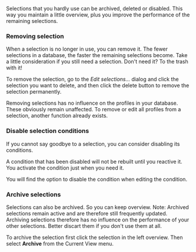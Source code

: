 Selections that you hardly use can be archived, deleted or disabled.
This way you maintain a little overview, plus you improve the
performance of the remaining selections.

### Removing selection

When a selection is no longer in use, you can remove it. The fewer
selections in a database, the faster the remaining selections become.
Take a little consideration if you still need a selection. Don't need
it? To the trash with it!

To remove the selection, go to the *Edit selections...* dialog and click
the selection you want to delete, and then click the delete button to
remove the selection permanently.

Removing selections has no influence on the profiles in your database.
These obviously remain unaffected. To remove or edit all profiles from a
selection, another function already exists.

### Disable selection conditions

If you cannot say goodbye to a selection, you can consider disabling its
conditions.

A condition that has been disabled will not be rebuilt until you
reactive it. You activate the condition just when you need it.

You will find the option to disable the condition when editing the
condition.

### Archive selections

Selections can also be archived. So you can keep overview. Note:
Archived selections remain active and are therefore still frequently
updated. Archiving selections therefore has no influence on the
performance of your other selections. Better discart them if you don't
use them at all.

To archive the selection first click the selection in the left overview.
Then select **Archive** from the Current View menu.
